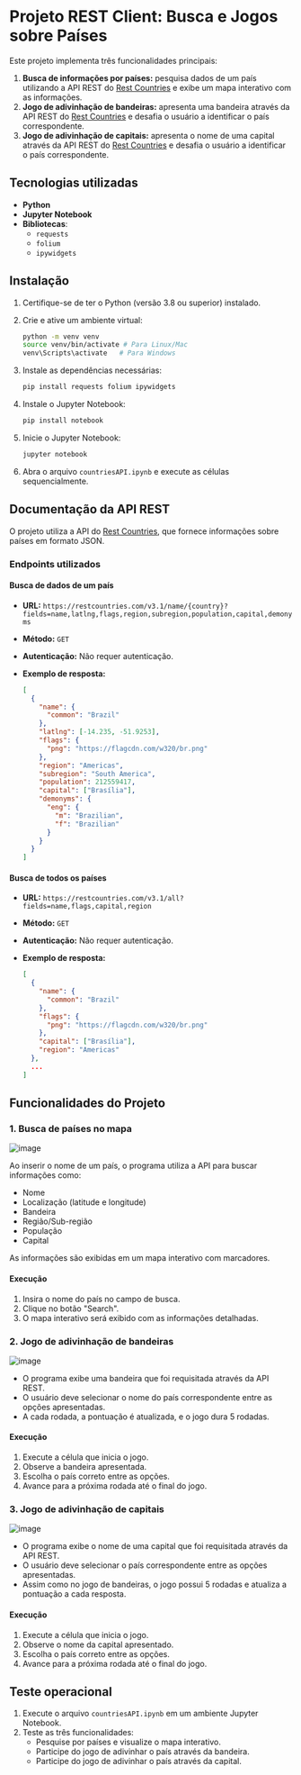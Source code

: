 # Projeto REST Client: Busca e Jogos sobre Países

Este projeto implementa três funcionalidades principais:

1. **Busca de informações por países:** pesquisa dados de um país utilizando a API REST do [Rest Countries](https://restcountries.com) e exibe um mapa interativo com as informações.
2. **Jogo de adivinhação de bandeiras:** apresenta uma bandeira através da API REST do [Rest Countries](https://restcountries.com) e desafia o usuário a identificar o país correspondente.
3. **Jogo de adivinhação de capitais:** apresenta o nome de uma capital através da API REST do [Rest Countries](https://restcountries.com) e desafia o usuário a identificar o país correspondente.

## Tecnologias utilizadas
- **Python**
- **Jupyter Notebook**
- **Bibliotecas**:
  - `requests`
  - `folium`
  - `ipywidgets`

## Instalação

1. Certifique-se de ter o Python (versão 3.8 ou superior) instalado.
2. Crie e ative um ambiente virtual:

   ```bash
   python -m venv venv
   source venv/bin/activate # Para Linux/Mac
   venv\Scripts\activate   # Para Windows
   ```

3. Instale as dependências necessárias:

   ```bash
   pip install requests folium ipywidgets
   ```

4. Instale o Jupyter Notebook:

   ```bash
   pip install notebook
   ```

5. Inicie o Jupyter Notebook:

   ```bash
   jupyter notebook
   ```

6. Abra o arquivo `countriesAPI.ipynb` e execute as células sequencialmente.

## Documentação da API REST

O projeto utiliza a API do [Rest Countries](https://restcountries.com), que fornece informações sobre países em formato JSON.

### Endpoints utilizados

#### Busca de dados de um país
- **URL:** `https://restcountries.com/v3.1/name/{country}?fields=name,latlng,flags,region,subregion,population,capital,demonyms`
- **Método:** `GET`
- **Autenticação:** Não requer autenticação.
- **Exemplo de resposta:**

  ```json
  [
    {
      "name": {
        "common": "Brazil"
      },
      "latlng": [-14.235, -51.9253],
      "flags": {
        "png": "https://flagcdn.com/w320/br.png"
      },
      "region": "Americas",
      "subregion": "South America",
      "population": 212559417,
      "capital": ["Brasília"],
      "demonyms": {
        "eng": {
          "m": "Brazilian",
          "f": "Brazilian"
        }
      }
    }
  ]
  ```

#### Busca de todos os países
- **URL:** `https://restcountries.com/v3.1/all?fields=name,flags,capital,region`
- **Método:** `GET`
- **Autenticação:** Não requer autenticação.
- **Exemplo de resposta:**

  ```json
  [
    {
      "name": {
        "common": "Brazil"
      },
      "flags": {
        "png": "https://flagcdn.com/w320/br.png"
      },
      "capital": ["Brasília"],
      "region": "Americas"
    },
    ...
  ]
  ```

## Funcionalidades do Projeto

### 1. Busca de países no mapa
![image](https://github.com/user-attachments/assets/b6744495-e7e9-4a8b-ba87-f64156b29404)


Ao inserir o nome de um país, o programa utiliza a API para buscar informações como:
- Nome
- Localização (latitude e longitude)
- Bandeira
- Região/Sub-região
- População
- Capital

As informações são exibidas em um mapa interativo com marcadores.

#### Execução
1. Insira o nome do país no campo de busca.
2. Clique no botão "Search".
3. O mapa interativo será exibido com as informações detalhadas.

### 2. Jogo de adivinhação de bandeiras
![image](https://github.com/user-attachments/assets/54858b2b-452f-4c53-97c9-647f47402b3f)

- O programa exibe uma bandeira que foi requisitada através da API REST.
- O usuário deve selecionar o nome do país correspondente entre as opções apresentadas.
- A cada rodada, a pontuação é atualizada, e o jogo dura 5 rodadas.

#### Execução
1. Execute a célula que inicia o jogo.
2. Observe a bandeira apresentada.
3. Escolha o país correto entre as opções.
4. Avance para a próxima rodada até o final do jogo.

### 3. Jogo de adivinhação de capitais
![image](https://github.com/user-attachments/assets/0f82a4dd-79c1-46f2-abc3-78cb03d2ec31)

- O programa exibe o nome de uma capital que foi requisitada através da API REST.
- O usuário deve selecionar o país correspondente entre as opções apresentadas.
- Assim como no jogo de bandeiras, o jogo possui 5 rodadas e atualiza a pontuação a cada resposta.

#### Execução
1. Execute a célula que inicia o jogo.
2. Observe o nome da capital apresentado.
3. Escolha o país correto entre as opções.
4. Avance para a próxima rodada até o final do jogo.

## Teste operacional

1. Execute o arquivo `countriesAPI.ipynb` em um ambiente Jupyter Notebook.
2. Teste as três funcionalidades:
   - Pesquise por países e visualize o mapa interativo.
   - Participe do jogo de adivinhar o país através da bandeira.
   - Participe do jogo de adivinhar o país através da capital.
  
   

